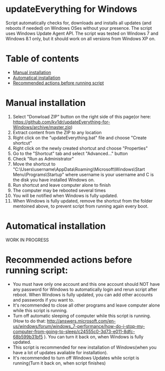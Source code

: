 # updateEverything for Windows
Script automatically checks for, downloads and installs all updates (and reboots if needed) on Windows OSes without your presence.
The script uses Windows Update Agent API. The script was tested on Windows 7 and Windows 8.1 only, but it should work on all versions from Windows XP on.
# Table of contents
- [Manual installation](https://github.com/kv1dr/updateEverything-for-Windows/blob/master/README.md#manual-installation)
- [Automatical installation](https://github.com/kv1dr/updateEverything-for-Windows/blob/master/README.md#automatical-installation)
- [Recommended actions before running script](https://github.com/kv1dr/updateEverything-for-Windows/blob/master/README.md#recommended-actions-before-running-script)

# Manual installation
1. Select "Donwload ZIP" button on the right side of this page(or here: https://github.com/kv1dr/updateEverything-for-Windows/archive/master.zip)
2. Extract content from the ZIP to any location
3. Right click on the "updateEverything.bat" file and choose "Create shortcut"
4. Right click on the newly created shortcut and choose "Properties"
5. Go to the "Shortcut" tab and select "Advanced..." button
6. Check "Run as Administrator"
7. Move the shortcut to "C:\Users\username\AppData\Roaming\Microsoft\Windows\Start Menu\Programs\Startup" where username is your username and C is the disk you have installed Windows on.
8. Run shortcut and leave computer alone to finish
9. The computer may be rebooted several times
10. You will be notified when Windows is fully updated.
11. When Windows is fully updated, remove the shortcut from the folder mentoined above, to prevent script from running again every boot.

# Automatical installation
WORK IN PROGRESS

# Recommended actions before running script:
- You must have only one account and this one account should NOT have any password for Windows to automatically login and rerun script after reboot. When Windows is fully updated, you can add other accounts and passwords if you want to.
- It's recommended to close all other programs and leave computer alone while this script is running.
- Turn off automatic sleeping of computer while this script is running. (How to do that: http://answers.microsoft.com/en-us/windows/forum/windows_7-performance/how-do-i-stop-my-computer-from-going-to-sleep/c24555c0-3d73-e011-8dfc-68b599b31bf5 ). You can turn it back on, when Windows is fully updated.
- This script is recommended for new installation of Windows(when you have a lot of updates avaliable for installation).
- It's recommended to turn off Windows Updates while script is running(Turn it back on, when script finishes)
